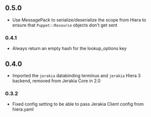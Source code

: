 ## 0.5.0

* Use MessagePack to serialize/deserialize the scope from Hiera to ensure that `Puppet::Resource` objects don't get sent

### 0.4.1

* Always return an empty hash for the lookup_options key

## 0.4.0

* Imported the `jerakia` databinding terminus and `jerakia` Hiera 3 backend, removed from Jerakia Core in 2.0

### 0.3.2

* Fixed config setting to be able to pass Jerakia Client config from hiera.yaml
